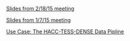 [Slides from 2/18/15 meeting](https://docs.google.com/presentation/d/1kMVB3qTEXq3sDvO-hg_Uii4XGOkoLO60HJlNJSF51Kk/edit?usp=sharing)

[Slides from 1/7/15 meeting](lokman-slides-010715.pdf)

[Use Case: The HACC-TESS-DENSE Data Pipline](hacc-tess-dense)

